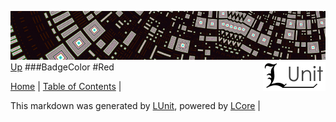 ![](../Content/LUnit-banner-small.png "")
[<img align="right" src="../Content/LUnit-logo-small.png">](../../README.md)
[Up](BadgeColor.md)
###BadgeColor
#Red

[Home](../../README.md) | [Table of Contents](../../TableOfContents.md) | 


This markdown was generated by [LUnit](https://github.com/CodeSingularity/LUnit), powered by [LCore](https://github.com/CodeSingularity/LCore) | 


